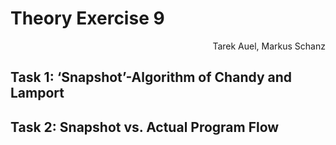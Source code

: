# Theory Exercise 9

<p align="right">Tarek Auel, Markus Schanz</p>

## Task 1: ‘Snapshot’-Algorithm of Chandy and Lamport

## Task 2: Snapshot vs. Actual Program Flow
